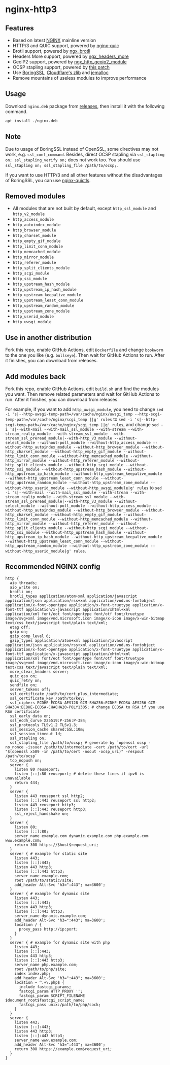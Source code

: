 # nginx-http3

## Features

- Based on latest [NGINX](https://hg.nginx.org/nginx) mainline version
- HTTP/3 and QUIC support, powered by [nginx-quic](https://hg.nginx.org/nginx-quic)
- Brotli support, powered by [ngx_brotli](https://github.com/google/ngx_brotli)
- Headers More support, powered by [ngx_headers_more](https://github.com/openresty/headers-more-nginx-module)
- GeoIP2 support, powered by [ngx_http_geoip2_module](https://github.com/leev/ngx_http_geoip2_module)
- OCSP stapling support, powered by [this patch](https://github.com/kn007/patch/blob/master/Enable_BoringSSL_OCSP.patch)
- Use [BoringSSL](https://github.com/google/boringssl), [Cloudflare's zlib](https://github.com/cloudflare/zlib) and [jemalloc](https://github.com/jemalloc/jemalloc)
- Remove mountains of useless modules to improve performance

## Usage

Download `nginx.deb` package from [releases](https://github.com/ononoki1/nginx-http3/releases), then install it with the following command.

```bash
apt install ./nginx.deb
```

## Note

Due to usage of BoringSSL instead of OpenSSL, some directives may not work, e.g. `ssl_conf_command`. Besides, direct OCSP stapling via `ssl_stapling on; ssl_stapling_verify on;` does not work too. You should use `ssl_stapling on; ssl_stapling_file /path/to/ocsp;`.

If you want to use HTTP/3 and all other features without the disadvantages of BoringSSL, you can use [nginx-quictls](https://github.com/ononoki1/nginx-quictls).

## Removed modules

- All modules that are not built by default, except `http_ssl_module` and `http_v2_module`
- `http_access_module`
- `http_autoindex_module`
- `http_browser_module`
- `http_charset_module`
- `http_empty_gif_module`
- `http_limit_conn_module`
- `http_memcached_module`
- `http_mirror_module`
- `http_referer_module`
- `http_split_clients_module`
- `http_scgi_module`
- `http_ssi_module`
- `http_upstream_hash_module`
- `http_upstream_ip_hash_module`
- `http_upstream_keepalive_module`
- `http_upstream_least_conn_module`
- `http_upstream_random_module`
- `http_upstream_zone_module`
- `http_userid_module`
- `http_uwsgi_module`

## Use in another distribution

Fork this repo, enable GitHub Actions, edit `Dockerfile` and change `bookworm` to the one you like (e.g. `bullseye`). Then wait for GitHub Actions to run. After it finishes, you can download from releases.

## Add modules back

Fork this repo, enable GitHub Actions, edit `build.sh` and find the modules you want. Then remove related parameters and wait for GitHub Actions to run. After it finishes, you can download from releases.

For example, if you want to add `http_uwsgi_module`, you need to change `sed -i 's|--http-uwsgi-temp-path=/var/cache/nginx/uwsgi_temp --http-scgi-temp-path=/var/cache/nginx/scgi_temp ||g' rules` to `sed -i 's|--http-scgi-temp-path=/var/cache/nginx/scgi_temp ||g' rules`, and change `sed -i 's|--with-mail --with-mail_ssl_module --with-stream --with-stream_realip_module --with-stream_ssl_module --with-stream_ssl_preread_module|--with-http_v3_module --without-select_module --without-poll_module --without-http_access_module --without-http_autoindex_module --without-http_browser_module --without-http_charset_module --without-http_empty_gif_module --without-http_limit_conn_module --without-http_memcached_module --without-http_mirror_module --without-http_referer_module --without-http_split_clients_module --without-http_scgi_module --without-http_ssi_module --without-http_upstream_hash_module --without-http_upstream_ip_hash_module --without-http_upstream_keepalive_module --without-http_upstream_least_conn_module --without-http_upstream_random_module --without-http_upstream_zone_module --without-http_userid_module --without-http_uwsgi_module|g' rules` to `sed -i 's|--with-mail --with-mail_ssl_module --with-stream --with-stream_realip_module --with-stream_ssl_module --with-stream_ssl_preread_module|--with-http_v3_module --without-select_module --without-poll_module --without-http_access_module --without-http_autoindex_module --without-http_browser_module --without-http_charset_module --without-http_empty_gif_module --without-http_limit_conn_module --without-http_memcached_module --without-http_mirror_module --without-http_referer_module --without-http_split_clients_module --without-http_scgi_module --without-http_ssi_module --without-http_upstream_hash_module --without-http_upstream_ip_hash_module --without-http_upstream_keepalive_module --without-http_upstream_least_conn_module --without-http_upstream_random_module --without-http_upstream_zone_module --without-http_userid_module|g' rules`.

## Recommended NGINX config

```nginx
http {
  aio threads;
  aio_write on;
  brotli on;
  brotli_types application/atom+xml application/javascript application/json application/rss+xml application/vnd.ms-fontobject application/x-font-opentype application/x-font-truetype application/x-font-ttf application/x-javascript application/xhtml+xml application/xml font/eot font/opentype font/otf font/truetype image/svg+xml image/vnd.microsoft.icon image/x-icon image/x-win-bitmap text/css text/javascript text/plain text/xml;
  etag off;
  gzip on;
  gzip_comp_level 6;
  gzip_types application/atom+xml application/javascript application/json application/rss+xml application/vnd.ms-fontobject application/x-font-opentype application/x-font-truetype application/x-font-ttf application/x-javascript application/xhtml+xml application/xml font/eot font/opentype font/otf font/truetype image/svg+xml image/vnd.microsoft.icon image/x-icon image/x-win-bitmap text/css text/javascript text/plain text/xml;
  more_clear_headers server;
  quic_gso on;
  quic_retry on;
  sendfile on;
  server_tokens off;
  ssl_certificate /path/to/cert_plus_intermediate;
  ssl_certificate_key /path/to/key;
  ssl_ciphers ECDHE-ECDSA-AES128-GCM-SHA256:ECDHE-ECDSA-AES256-GCM-SHA384:ECDHE-ECDSA-CHACHA20-POLY1305; # change ECDSA to RSA if you use RSA certificate
  ssl_early_data on;
  ssl_ecdh_curve X25519:P-256:P-384;
  ssl_protocols TLSv1.2 TLSv1.3;
  ssl_session_cache shared:SSL:10m;
  ssl_session_timeout 1d;
  ssl_stapling on;
  ssl_stapling_file /path/to/ocsp; # generate by `openssl ocsp -no_nonce -issuer /path/to/intermediate -cert /path/to/cert -url "$(openssl x509 -in /path/to/cert -noout -ocsp_uri)" -respout /path/to/ocsp`
  tcp_nopush on;
  server {
    listen 80 reuseport;
    listen [::]:80 reuseport; # delete these lines if ipv6 is unavailable
    return 444;
  }
  server {
    listen 443 reuseport ssl http2;
    listen [::]:443 reuseport ssl http2;
    listen 443 reuseport http3;
    listen [::]:443 reuseport http3;
    ssl_reject_handshake on;
  }
  server {
    listen 80;
    listen [::]:80;
    server_name example.com dynamic.example.com php.example.com www.example.com;
    return 308 https://$host$request_uri;
  }
  server { # example for static site
    listen 443;
    listen [::]:443;
    listen 443 http3;
    listen [::]:443 http3;
    server_name example.com;
    root /path/to/static/site;
    add_header Alt-Svc 'h3=":443"; ma=3600';
  }
  server { # example for dynamic site
    listen 443;
    listen [::]:443;
    listen 443 http3;
    listen [::]:443 http3;
    server_name dynamic.example.com;
    add_header Alt-Svc 'h3=":443"; ma=3600';
    location / {
      proxy_pass http://ip:port;
    }
  }
  server { # example for dynamic site with php
    listen 443;
    listen [::]:443;
    listen 443 http3;
    listen [::]:443 http3;
    server_name php.example.com;
    root /path/to/php/site;
    index index.php;
    add_header Alt-Svc 'h3=":443"; ma=3600';
    location ~ ^.+\.php$ {
      include fastcgi_params;
      fastcgi_param HTTP_PROXY '';
      fastcgi_param SCRIPT_FILENAME $document_root$fastcgi_script_name;
      fastcgi_pass unix:/path/to/php/sock;
    }
  }
  server {
    listen 443;
    listen [::]:443;
    listen 443 http3;
    listen [::]:443 http3;
    server_name www.example.com;
    add_header Alt-Svc 'h3=":443"; ma=3600';
    return 308 https://example.com$request_uri;
  }
}
```
